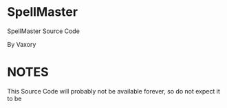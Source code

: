 # SpellMaster
SpellMaster Source Code

By Vaxory

# NOTES

This Source Code will probably not be available forever, so do not expect it to be
